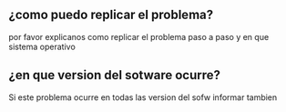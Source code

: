 ## ¿como puedo replicar el problema?
por favor explicanos como replicar el problema paso a paso y en que sistema operativo
## ¿en que version del sotware ocurre?
Si este problema ocurre en todas las version del sofw informar tambien
